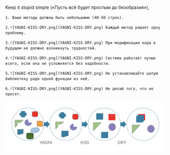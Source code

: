 Keep it stupid simple («Пусть всё будет простым до безобразия»),

``1. Ваши методы должны быть небольшими (40-50 строк).``

``2.![YAGNI-KISS-DRY.png](YAGNI-KISS-DRY.png) Каждый метод решает одну проблему.``

``3.![YAGNI-KISS-DRY.png](YAGNI-KISS-DRY.png) При модификации кода в будущем не должно возникнуть трудностей.``

``4.![YAGNI-KISS-DRY.png](YAGNI-KISS-DRY.png) Система работает лучше всего, если она не усложняется без надобности.``

``5.![YAGNI-KISS-DRY.png](YAGNI-KISS-DRY.png) Не устанавливайте целую библиотеку ради одной функции из неё.``

``6.![YAGNI-KISS-DRY.png](YAGNI-KISS-DRY.png) Не делай того, что не просят.``

![YAGNI-KISS-DRY.png](YAGNI-KISS-DRY.png)

